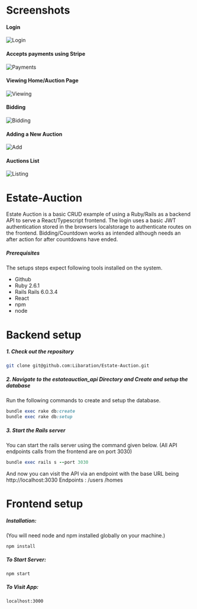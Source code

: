 # Screenshots

#### Login
![Login](https://i.gyazo.com/88a570d303856a99d9976c62493493a5.jpg)

#### Accepts payments using Stripe
![Payments](https://i.gyazo.com/6d07521491c7b4e2fee690e323ac2de2.png)

#### Viewing Home/Auction Page
![Viewing](https://i.gyazo.com/341f181f0639b9d270196704617b0e5d.png)

#### Bidding
![Bidding](https://i.gyazo.com/91712b6a910d5e91aeee9c8d3ed01080.png)

#### Adding a New Auction
![Add](https://i.gyazo.com/990c31baf95739d21f1d752db043a034.png)

#### Auctions List
![Listing](https://i.gyazo.com/cb6555c88881886223832dc61e3c7bff.jpg)

# Estate-Auction
Estate Auction is a basic CRUD example of using a Ruby/Rails as a backend API to serve a React/Typescript frontend.
The login uses a basic JWT authentication stored in the browsers localstorage to authenticate routes on the frontend.
Bidding/Countdown works as intended although needs an after action for after countdowns have ended.







##### Prerequisites

The setups steps expect following tools installed on the system.

- Github
- Ruby 2.6.1
- Rails Rails 6.0.3.4
- React
- npm
- node

# Backend setup

##### 1. Check out the repository

```bash
git clone git@github.com:Libaration/Estate-Auction.git
```

##### 2. Navigate to the estateauction_api Directory and Create and setup the database

Run the following commands to create and setup the database.

```ruby
bundle exec rake db:create
bundle exec rake db:setup
```

##### 3. Start the Rails server

You can start the rails server using the command given below. (All API endpoints calls from the frontend are on port 3030)

```ruby
bundle exec rails s --port 3030
```


And now you can visit the API via an endpoint with the base URL being http://localhost:3030
Endpoints : /users /homes

# Frontend setup

##### Installation:
(You will need node and npm installed globally on your machine.) 

```
npm install
```


##### To Start Server:

```
npm start
```

##### To Visit App:

```localhost:3000```
